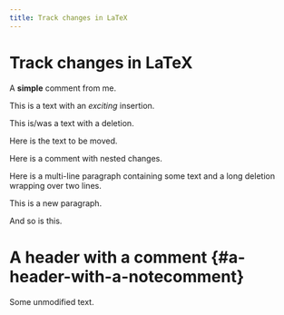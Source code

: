 ```yaml
---
title: Track changes in LaTeX
---
```


Track changes in LaTeX
======================

A **simple** comment from me.

This is a text with an *exciting* insertion.

This is/was a text with a deletion.

Here is the text to be moved.

Here is a comment with nested changes.

Here is a multi-line paragraph containing some text and a long deletion wrapping over two lines.

This is a new paragraph.

And so is this.

A header with a comment {#a-header-with-a-notecomment}
=======================

Some unmodified text.
